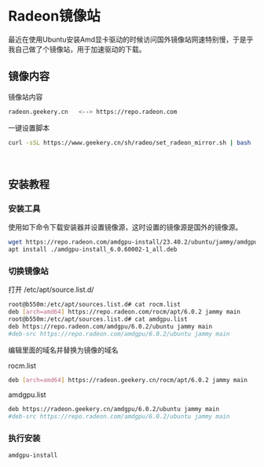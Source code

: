 # Radeon镜像站

最近在使用Ubuntu安装Amd显卡驱动的时候访问国外镜像站网速特别慢，于是乎我自己做了个镜像站，用于加速驱动的下载。

## 镜像内容

镜像站内容

```bash
radeon.geekery.cn	<--> https://repo.radeon.com
```

一键设置脚本

```bash
curl -sSL https://www.geekery.cn/sh/radeo/set_radeon_mirror.sh | bash
```

​	

## 安装教程

### 安装工具

使用如下命令下载安装器并设置镜像源，这时设置的镜像源是国外的镜像源。

```bash
wget https://repo.radeon.com/amdgpu-install/23.40.2/ubuntu/jammy/amdgpu-install_6.0.60002-1_all.deb
apt install ./amdgpu-install_6.0.60002-1_all.deb
```

### 切换镜像站

打开 /etc/apt/source.list.d/

```bash
root@b550m:/etc/apt/sources.list.d# cat rocm.list
deb [arch=amd64] https://repo.radeon.com/rocm/apt/6.0.2 jammy main
root@b550m:/etc/apt/sources.list.d# cat amdgpu.list
deb https://repo.radeon.com/amdgpu/6.0.2/ubuntu jammy main
#deb-src https://repo.radeon.com/amdgpu/6.0.2/ubuntu jammy main

```

编辑里面的域名并替换为镜像的域名

rocm.list

```bash
deb [arch=amd64] https://radeon.geekery.cn/rocm/apt/6.0.2 jammy main
```

amdgpu.list

```bash
deb https://radeon.geekery.cn/amdgpu/6.0.2/ubuntu jammy main
#deb-src https://repo.radeon.com/amdgpu/6.0.2/ubuntu jammy main
```

### 执行安装

```bash
amdgpu-install
```



